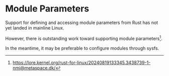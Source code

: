 # Module Parameters

Support for defining and accessing module parameters from Rust has not yet landed in mainline Linux.

However, there is outstanding work toward supporting module parameters[^1].

In the meantime, it may be preferable to configure modules through sysfs.

[^1]: https://lore.kernel.org/rust-for-linux/20240819133345.3438739-1-nmi@metaspace.dk/
